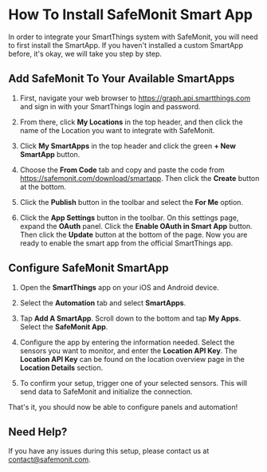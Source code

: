 # How To Install SafeMonit Smart App

In order to integrate your SmartThings system with SafeMonit, you will need to first install the SmartApp. If you haven't installed a custom SmartApp before, it's okay, we will take you step by step.

## Add SafeMonit To Your Available SmartApps

1. First, navigate your web browser to <https://graph.api.smartthings.com> and sign in with your SmartThings login and password.

2. From there, click __My Locations__ in the top header, and then click the name of the Location you want to integrate with SafeMonit.

3. Click __My SmartApps__ in the top header and click the green __+ New SmartApp__ button.

4. Choose the __From Code__ tab and copy and paste the code from <https://safemonit.com/download/smartapp>. Then click the __Create__ button at the bottom.

5. Click the __Publish__ button in the toolbar and select the __For Me__ option.

6. Click the __App Settings__ button in the toolbar. On this settings page, expand the __OAuth__ panel. Click the __Enable OAuth in Smart App__ button. Then click the __Update__ button at the bottom of the page. Now you are ready to enable the smart app from the official SmartThings app.


## Configure SafeMonit SmartApp

1. Open the __SmartThings__ app on your iOS and Android device.

2. Select the __Automation__ tab and select __SmartApps__.

3. Tap __Add A SmartApp__. Scroll down to the bottom and tap __My Apps__. Select the __SafeMonit App__.

4. Configure the app by entering the information needed. Select the sensors you want to monitor, and enter the __Location API Key__. The __Location API Key__ can be found on the location overview page in the __Location Details__ section.

5. To confirm your setup, trigger one of your selected sensors. This will send data to SafeMonit and initialize the connection.

That's it, you should now be able to configure panels and automation!

## Need Help?

If you have any issues during this setup, please contact us at [contact@safemonit.com](mailto:contact@safemonit.com).
